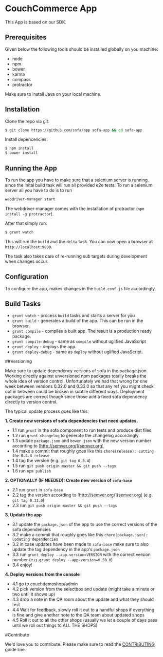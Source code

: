 # CouchCommerce App
This App is based on our SDK.

## Prerequisites
Given below the following tools should be installed globally on you machine:

- node
- npm
- bower
- karma
- compass
- protractor

Make sure to install Java on your local machine.

## Installation

Clone the repo via git:
```sh
$ git clone https://github.com/sofa/app sofa-app && cd sofa-app
```

Install depencencies:
```sh
$ npm install
$ bower install
```
## Running the App

To run the app you have to make sure that a selenium server is running, since the
inital build task will run all provided e2e tests. To run a selenium server all you
have to do is to run

```sh
webdriver-manager start
```

The webdriver-manager comes with the installation of protractor (`npm install -g protractor`).

After that simply run:
```sh
$ grunt watch
```
This will run the `build` and the `delta` task. You can now open a browser at `http://localhost:9000`.

The task also takes care of re-running sub targets during development when changes occur.

## Configuration
To configure the app, makes changes in the `build.conf.js` file accordingly.

## Build Tasks

- `grunt watch` - process `build` tasks and starts a server for you
- `grunt build` - generates a build of the app. This can be run in the browser.
- `grunt compile` - compiles a built app. The result is a production ready package.
- `grunt compile-debug` - same as `compile` without uglified JavaScript
- `grunt deploy` - deploys the app.
- `grunt deploy-debug` - same as `deploy` without uglified JavaScript.

##Versioning

Make sure to update dependency versions of sofa in the package.json. Working directly against
unversioned npm packages totally breaks the whole idea of version control. Unfortunately we had that wrong
for one week between versions 0.32.0 and 0.33.0 so that any ref you might check out in between could
be broken in subtile different ways. Deployment packages are correct though since those add a fixed
sofa dependency directly to version control.

The typical update process goes like this:

**1. Create new versions of sofa dependencies that need updates.**

- 1.1 run `grunt` in the sofa component to run tests and produce dist files
- 1.2 run `grunt changelog` to generate the changelog accordingly
- 1.3 update `package.json` and `bower.json` with the new version number according to [http://semver.org/](semver.org)
- 1.4 make a commit that roughly goes like this `chore(release): cutting the 0.3.4 release`
- 1.4 tag the version (e.g. `git tag 0.3.4`)
- 1.5 run `git push origin master && git push --tags`
- 1.6 run `npm publish`

**2. OPTIONALLY (IF NEEDED): Create new version of `sofa-base`**

- 2.1 run `grunt` in `sofa-base`
- 2.2 tag the version according to [http://semver.org/](semver.org) (e.g. `git tag 0.33.0`)
- 2.3 run `git push origin master && git push --tags`

**3. Update the app**

- 3.1 update the `package.json` of the app to use the correct versions of the sofa dependencies
- 3.2 make a commit that roughly goes like this `chore(package.json): updating dependencies`
- 3.2 in case updates have been made to `sofa-base` make sure to also update the tag dependency in the app's `package.json`
- 3.3 run `grunt deploy --app-version=VERSION` with the correct version number (e.g. `grunt deploy --app-version=0.50.0`)
- 3.4 enjoy!

**4. Deploy versions from the console**

- 4.1 go to couchdemoshop/admin
- 4.2 pick version from the selectbox and update (might take a minute or two until it shows up)
- 4.3 drop a note in the QA room about the update and what they should test
- 4.4 Wait for feedback, slowly roll it out to a handful shops if everything is fine and give another note to the QA team about updated shops
- 4.5 Roll it out to all the other shops (usually we let a couple of days pass until we roll out things to ALL THE SHOPS)

#Contribute

We'd love you to contribute. Please make sure to read the [CONTRIBUTING](https://github.com/sofa/app/blob/master/CONTRIBUTING.md) guide line.

